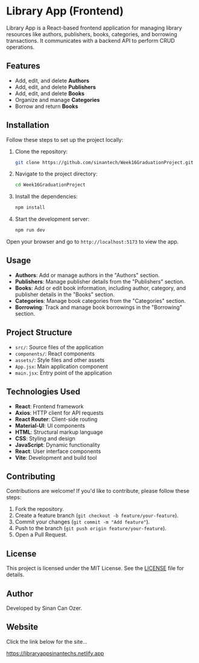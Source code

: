 # Library App (Frontend)

Library App is a React-based frontend application for managing library resources like authors, publishers, books, categories, and borrowing transactions. It communicates with a backend API to perform CRUD operations.

## Features

- Add, edit, and delete **Authors**
- Add, edit, and delete **Publishers**
- Add, edit, and delete **Books**
- Organize and manage **Categories**
- Borrow and return **Books**

## Installation

Follow these steps to set up the project locally:

1. Clone the repository:
    ```bash
    git clone https://github.com/sinantech/Week16GraduationProject.git
    ```

2. Navigate to the project directory:
    ```bash
    cd Week16GraduationProject
    ```

3. Install the dependencies:
    ```bash
    npm install
    ```

4. Start the development server:
    ```bash
    npm run dev
    ```

Open your browser and go to `http://localhost:5173` to view the app.

## Usage

- **Authors**: Add or manage authors in the "Authors" section.
- **Publishers**: Manage publisher details from the "Publishers" section.
- **Books**: Add or edit book information, including author, category, and publisher details in the "Books" section.
- **Categories**: Manage book categories from the "Categories" section.
- **Borrowing**: Track and manage book borrowings in the "Borrowing" section.

## Project Structure

- `src/`: Source files of the application
- `components/`: React components
- `assets/`: Style files and other assets
- `App.jsx`: Main application component
- `main.jsx`: Entry point of the application


## Technologies Used

- **React**: Frontend framework
- **Axios**: HTTP client for API requests
- **React Router**: Client-side routing
- **Material-UI**: UI components
- **HTML**: Structural markup language
- **CSS**: Styling and design
- **JavaScript**: Dynamic functionality
- **React**: User interface components
- **Vite**: Development and build tool

## Contributing

Contributions are welcome! If you'd like to contribute, please follow these steps:

1. Fork the repository.
2. Create a feature branch (`git checkout -b feature/your-feature`).
3. Commit your changes (`git commit -m "Add feature"`).
4. Push to the branch (`git push origin feature/your-feature`).
5. Open a Pull Request.

## License

This project is licensed under the MIT License. See the [LICENSE](LICENSE) file for details.

## Author

Developed by Sinan Can Ozer.

## Website

Click the link below for the site...

https://libraryappsinantechs.netlify.app


